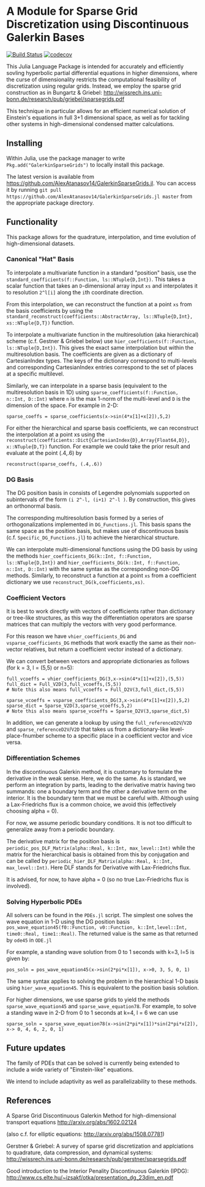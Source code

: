 # A Module for Sparse Grid Discretization using Discontinuous Galerkin Bases

[![Build Status](https://travis-ci.org/ABAtanasov/GalerkinSparseGrids.jl.svg?branch=master)](https://travis-ci.org/ABAtanasov/GalerkinSparseGrids.jl)
[![codecov](https://codecov.io/gh/ABAtanasov/GalerkinSparseGrids.jl/branch/master/graph/badge.svg)](https://codecov.io/gh/ABAtanasov/GalerkinSparseGrids.jl)

This Julia Language Package is intended for accurately and efficiently sovling hyperbolic partial differential equations in higher dimensions, where the curse of dimensionality restricts the computational feasibility of discretization using regular grids. Instead, we employ the sparse grid construction as in Bungartz & Griebel:
http://wissrech.ins.uni-bonn.de/research/pub/griebel/sparsegrids.pdf

This technique in particular allows for an efficient numerical solution of Einstein's equations in full 3+1 dimensional space, as well as for tackling other systems in high-dimensional condensed matter calculations. 

## Installing

Within Julia, use the package manager to write
`Pkg.add("GalerkinSparseGrids")` to locally install this package. 

The latest version is available from <https://github.com/AlexAtanasov14/GalerkinSparseGrids.jl>. You can access it by running `git pull https://github.com/AlexAtanasov14/GalerkinSparseGrids.jl master` from the appropriate package directory.

## Functionality

This package allows for the quadrature, interpolation, and time evolution of high-dimensional datasets. 

### Canonical "Hat" Basis

To interpolate a multivariate function in a standard "position" basis, use the `standard_coefficients(f::Function, ls::NTuple{D,Int})`. This takes a scalar function that takes an `D`-dimensional array input `xs` and interpolates it to resolution `2^l[i]` along the `i`th coordinate direction.

From this interpolation, we can reconstruct the function at a point `xs` from the basis coefficients by using the `standard_reconstruct(coefficients::AbstractArray, ls::NTuple{D,Int}, xs::NTuple{D,T})` function.

To interpolate a multivariate function in the multiresolution (aka hierarchical) scheme (c.f. Gestner & Griebel below) use `hier_coefficients(f::Function, ls::NTuple{D,Int})`. This gives the exact same interpolation but within the multiresolution basis. The coefficients are given as a dictionary of CartesianIndex types. The keys of the dictionary correspond to multi-levels and corresponding CartesianIndex entries correspond to the set of places at a specific multilevel.

Similarly, we can interpolate in a sparse basis (equivalent to the multiresolution basis in 1D) using `sparse_coefficients(f::Function, n::Int, D::Int)` where `n` is the max 1-norm of the multi-level and `D` is the dimension of the space. For example in 2-D:

    sparse_coeffs = sparse_coefficients(x->sin(4*x[1]+x[2]),5,2)


For either the hierarchical and sparse basis coefficients, we can reconstruct the interpolation at a point xs using the `reconstruct(coefficients::Dict{CartesianIndex{D},Array{Float64,D}}, x::NTuple{D,T})` function. For example we could take the prior result and evaluate at the point (.4,.6) by

    reconstruct(sparse_coeffs, (.4,.6))

### DG Basis

The DG position basis in consists of Legendre polynomials supported on subintervals of the form `(i 2^-l, (i+1) 2^-l )`. By construction, this gives an orthonormal basis.  

The corresponding multiresolution basis formed by a series of orthogonalizations implemented in `DG_Functions.jl`. This basis spans the same space as the position basis, but makes use of discontinuous basis (c.f. `Specific_DG_Functions.jl`) to achieve the hierarchical structure.

We can interpolate multi-dimensional functions using the DG basis by using the methods `hier_coefficients_DG(k::Int, f::Function, ls::NTuple{D,Int})` and `hier_coefficients_DG(k::Int, f::Function, n::Int, D::Int)` with the same syntax as the corresponding non-DG methods. Similarly, to reconstruct a function at a point `xs` from a coefficient dictionary we use `reconstruct_DG(k,coefficients,xs)`.

### Coefficient Vectors

It is best to work directly with vectors of coefficients rather than dictionary or tree-like structures, as this way the differentiation operators are sparse matrices that can multiply the vectors with very good performance. 

For this reason we have `vhier_coefficients_DG` and `vsparse_coefficients_DG` methods that work exactly the same as their non-vector relatives, but return a coefficient vector instead of a dictionary. 

We can convert between vectors and appropriate dictionaries as follows (for k = 3, l = (5,5) or n=5):

    full_vcoeffs = vhier_coefficients_DG(3,x->sin(4*x[1]+x[2]),(5,5))
    full_dict = Full_V2D(3,full_vcoeffs,(5,5))
    # Note this also means full_vcoeffs = Full_D2V(3,full_dict,(5,5)) 

    sparse_vcoeffs = vsparse_coefficients_DG(3,x->sin(4*x[1]+x[2]),5,2)
    sparse_dict = Sparse_V2D(3,sparse_vcoeffs,5,2)
    # Note this also means sparse_vcoeffs = Sparse_D2V(3,sparse_dict,5) 

In addition, we can generate a lookup by using the `full_referenceD2V`/`V2D` and `sparse_referenceD2V`/`V2D` that takes us from a dictionary-like level-place-fnumber scheme to a specific place in a coefficient vector and vice versa. 
    
    

### Differentiation Schemes

In the discontinuous Galerkin method, it is customary to formulate the derivative in the weak sense. Here, we do the same. As is standard, we perform an integration by parts, leading to the derivative matrix having two summands: one a boundary term and the other a derivative term on the interior. It is the boundary term that we must be careful with. Although using a Lax-Friedrichs flux is a common choice, we avoid this (effectively choosing alpha = 0). 

For now, we assume periodic boundary conditions. It is not too difficult to generalize away from a periodic boundary. 

The derivative matrix for the position basis is `periodic_pos_DLF_Matrix(alpha::Real, k::Int, max_level::Int)` while the matrix for the hierarchical basis is obtained from this by conjugation and can be called by `periodic_hier_DLF_Matrix(alpha::Real, k::Int, max_level::Int)`. Here DLF stands for Derivative with Lax-Friedrichs flux. 

It is advised, for now, to have alpha = 0 (so no true Lax-Friedrichs flux is involved).

### Solving Hyperbolic PDEs

All solvers can be found in the `PDEs.jl` script. The simplest one solves the wave equation in 1-D using the DG position basis `pos_wave_equation45(f0::Function, v0::Function, k::Int,level::Int, time0::Real, time1::Real)`. The returned value is the same as that returned by `ode45` in `ODE.jl`
    
For example, a standing wave solution from 0 to 1 seconds with k=3, l=5 is given by:

    pos_soln = pos_wave_equation45(x->sin(2*pi*x[1]), x->0, 3, 5, 0, 1)

The same syntax applies to solving the problem in the hierarchical 1-D basis using `hier_wave_equation45`. This is equivalent to the position basis solution. 

For higher dimensions, we use sparse grids to yield the methods `sparse_wave_equation45` and `sparse_wave_equation78`. For example, to solve a standing wave in 2-D from 0 to 1 seconds at k=4, l = 6 we can use

    sparse_soln = sparse_wave_equation78(x->sin(2*pi*x[1])*sin(2*pi*x[2]), x-> 0, 4, 6, 2, 0, 1)



## Future updates

The family of PDEs that can be solved is currently being extended to include a wide variety of "Einstein-like" equations.

We intend to include adaptivity as well as parallelizability to these methods. 

## References

A Sparse Grid Discontinuous Galerkin Method for high-dimensional transport equations
http://arxiv.org/abs/1602.02124

(also c.f. for elliptic equations: http://arxiv.org/abs/1508.07781)

Gerstner & Griebel:
A survey of sparse grid discretization and applciations to quadrature, data compression, and dynamical systems: 
http://wissrech.ins.uni-bonn.de/research/pub/gerstner/sparsegrids.pdf

Good introduction to the Interior Penality Discontinuous Galerkin (IPDG):
http://www.cs.elte.hu/~izsakf/otka/presentation_dg_23dim_en.pdf
